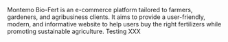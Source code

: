 Montemo Bio-Fert is an e-commerce platform tailored to farmers, gardeners, and agribusiness clients. It aims to provide a user-friendly, modern, and informative website to help users buy the right fertilizers while promoting sustainable agriculture.
Testing XXX